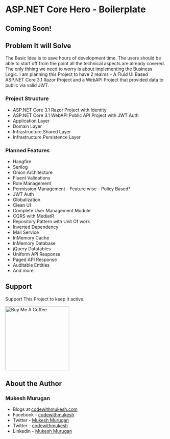 # ASP.NET Core Hero - Boilerplate

## Coming Soon!

## Problem It will Solve

The Basic Idea is to save hours of development time. The users should be able to start off from the point all the technical aspects are already covered. The only thhing we need to worry is about implementing the Business Logic. I am planning this Project to have 2 realms - A Fluid UI Based ASP.NET Core 3.1 Razor Project and a WebAPI Project that provided data to public via valid JWT.

### Project Structure
- ASP.NET Core 3.1 Razor Project with Identity
- ASP.NET Core 3.1 WebAPI Public API Project with JWT Auth
- Application Layer
- Domain Layer
- Infrastructure.Shared Layer
- Infrastructure.Persistence Layer

### Planned Features
- Hangfire
- Serilog
- Onion Architecture
- Fluent Validations
- Role Management
- Permission Management - Feature wise - Policy Based*
- JWT Auth
- Globalization
- Clean UI
- Complete User Management Module
- CQRS with MediatR
- Repository Pattern with Unit Of work
- Inverted Dependency
- Mail Service
- InMemory Cache
- InMemory Database
- jQuery Datatables
- Uniform API Response
- Paged API Response
- Auditable Entities
- And more.

## Support
Support This Project to keep it active.

<a href="https://www.buymeacoffee.com/codewithmukesh" target="_blank"><img src="https://cdn.buymeacoffee.com/buttons/default-orange.png" alt="Buy Me A Coffee" width="200"  ></a>


## About the Author
### Mukesh Murugan
- Blogs at [codewithmukesh.com](https://www.codewithmukesh.com)
- Facebook - [codewithmukesh](https://www.facebook.com/codewithmukesh)
- Twitter - [Mukesh Murugan](https://www.twitter.com/iammukeshm)
- Twitter - [codewithmukesh](https://www.twitter.com/codewithmukesh)
- Linkedin - [Mukesh Murugan](https://www.linkedin.com/in/iammukeshm/)
